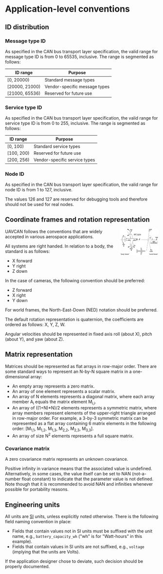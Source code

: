 ---
---

# Application-level conventions

## ID distribution

### Message type ID

As specified in the CAN bus transport layer specification, the valid range for message type ID is from 0 to 65535,
inclusive.
The range is segmented as follows:

ID range        | Purpose
----------------|--------------------------------------------------------------
[0, 20000)      | Standard message types
[20000, 21000)  | Vendor-specific message types
[21000, 65536)  | Reserved for future use

### Service type ID

As specified in the CAN bus transport layer specification, the valid range for service type ID is from 0 to 255,
inclusive.
The range is segmented as follows:

ID range        | Purpose
----------------|--------------------------------------------------------------
[0, 100)        | Standard service types
[100, 200)      | Reserved for future use
[200, 256)      | Vendor-specific service types

### Node ID

As specified in the CAN bus transport layer specification, the valid range for node ID is from 1 to 127, inclusive.

The values 126 and 127 are reserved for debugging tools and therefore should not be used for real nodes.

## Coordinate frames and rotation representation

<a  href="figures/rpy_angles_of_airplanes.png">
<img src="figures/rpy_angles_of_airplanes.png" style="float: right; max-width: 25%"/>
</a>

UAVCAN follows the conventions that are widely accepted in various aerospace applications.

All systems are right handed. In relation to a body, the standard is as follows:

* X forward
* Y right
* Z down

In the case of cameras, the following convention should be preferred:

* Z forward
* X right
* Y down

For world frames, the North-East-Down (NED) notation should be preferred.

The default rotation representation is quaternion, the coefficients are ordered as follows: X, Y, Z, W.

Angular velocities should be represented in fixed axis roll (about X), pitch (about Y), and yaw (about Z).

## Matrix representation

Matrices should be represented as flat arrays in row-major order.
There are some standard ways to represent an N-by-N square matrix in a one-dimensional array:

* An empty array represents a zero matrix.
* An array of one element represents a scalar matrix.
* An array of N elements represents a diagonal matrix,
where each array member A<sub>i</sub> equals the matrix element M<sub>i,i</sub>.
* An array of ((1+N)*N)/2 elements represents a symmetric matrix,
where array members represent elements of the upper-right triangle arranged in row-major order.
For example, a 3-by-3 symmetric matrix can be represented as a flat array containing 6 matrix elements
in the following order:
[M<sub>1,1</sub>, M<sub>1,2</sub>, M<sub>1,3</sub>, M<sub>2,2</sub>, M<sub>2,3</sub>, M<sub>3,3</sub>].
* An array of size N<sup>2</sup> elements represents a full square matrix.

### Covariance matrix

A zero covariance matrix represents an unknown covariance.

Positive infinity in variance means that the associated value is undefined.
Alternatively, in some cases, the value itself can be set to NAN (not-a-number float constant) to indicate that
the parameter value is not defined.
Note though that it is recommended to avoid NAN and infinities whenever possible for portability reasons.

## Engineering units

All units are [SI](http://en.wikipedia.org/wiki/International_System_of_Units) units, unless explicitly noted otherwise.
There is the following field naming convention in place:

* Fields that contain values not in SI units must be suffixed with the unit name, e.g.,
`battery_capacity_wh` ("wh" is for "Watt-hours" in this example).
* Fields that contain values in SI units are not suffixed, e.g., `voltage` (implying that the units are Volts).

If the application designer chose to deviate, such decision should be properly documented.
